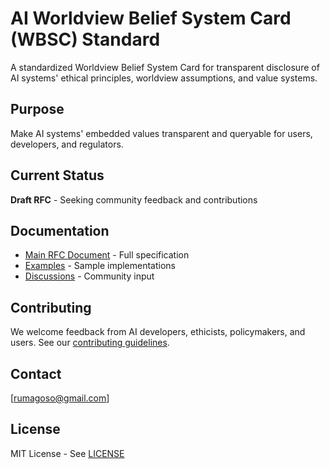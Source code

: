 # AI Worldview Belief System Card (WBSC) Standard

A standardized Worldview Belief System Card for transparent disclosure of AI systems' ethical principles, worldview assumptions, and value systems.

## Purpose
Make AI systems' embedded values transparent and queryable for users, developers, and regulators.

## Current Status
**Draft RFC** - Seeking community feedback and contributions

## Documentation
- [Main RFC Document](./rfc-001-wbsc.json) - Full specification
- [Examples](./examples/) - Sample implementations
- [Discussions](https://github.com/rumagoso/ai-wbsc-standard/discussions) - Community input

## Contributing
We welcome feedback from AI developers, ethicists, policymakers, and users. See our [contributing guidelines](./CONTRIBUTING.md).

## Contact
[rumagoso@gmail.com]

## License
MIT License - See [LICENSE](./LICENSE)
